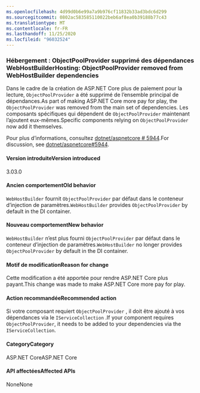 ```yaml
---
ms.openlocfilehash: 4d99d0b6e99a7a9b976cf11832b33ad3bdc6d299
ms.sourcegitcommit: 0802ac583585110022beb6af8ea0b39188b77c43
ms.translationtype: MT
ms.contentlocale: fr-FR
ms.lasthandoff: 11/25/2020
ms.locfileid: "96032524"
---
```

### <a name="hosting-objectpoolprovider-removed-from-webhostbuilder-dependencies"></a><span data-ttu-id="99ac6-101">Hébergement : ObjectPoolProvider supprimé des dépendances WebHostBuilder</span><span class="sxs-lookup"><span data-stu-id="99ac6-101">Hosting: ObjectPoolProvider removed from WebHostBuilder dependencies</span></span>

<span data-ttu-id="99ac6-102">Dans le cadre de la création de ASP.NET Core plus de paiement pour la lecture, `ObjectPoolProvider` a été supprimé de l’ensemble principal de dépendances.</span><span class="sxs-lookup"><span data-stu-id="99ac6-102">As part of making ASP.NET Core more pay for play, the `ObjectPoolProvider` was removed from the main set of dependencies.</span></span> <span data-ttu-id="99ac6-103">Les composants spécifiques qui dépendent de `ObjectPoolProvider` maintenant l’ajoutent eux-mêmes.</span><span class="sxs-lookup"><span data-stu-id="99ac6-103">Specific components relying on `ObjectPoolProvider` now add it themselves.</span></span>

<span data-ttu-id="99ac6-104">Pour plus d’informations, consultez [dotnet/aspnetcore # 5944](https://github.com/dotnet/aspnetcore/issues/5944).</span><span class="sxs-lookup"><span data-stu-id="99ac6-104">For discussion, see [dotnet/aspnetcore#5944](https://github.com/dotnet/aspnetcore/issues/5944).</span></span>

#### <a name="version-introduced"></a><span data-ttu-id="99ac6-105">Version introduite</span><span class="sxs-lookup"><span data-stu-id="99ac6-105">Version introduced</span></span>

<span data-ttu-id="99ac6-106">3.0</span><span class="sxs-lookup"><span data-stu-id="99ac6-106">3.0</span></span>

#### <a name="old-behavior"></a><span data-ttu-id="99ac6-107">Ancien comportement</span><span class="sxs-lookup"><span data-stu-id="99ac6-107">Old behavior</span></span>

<span data-ttu-id="99ac6-108">`WebHostBuilder` fournit `ObjectPoolProvider` par défaut dans le conteneur d’injection de paramètres.</span><span class="sxs-lookup"><span data-stu-id="99ac6-108">`WebHostBuilder` provides `ObjectPoolProvider` by default in the DI container.</span></span>

#### <a name="new-behavior"></a><span data-ttu-id="99ac6-109">Nouveau comportement</span><span class="sxs-lookup"><span data-stu-id="99ac6-109">New behavior</span></span>

<span data-ttu-id="99ac6-110">`WebHostBuilder` n’est plus fourni `ObjectPoolProvider` par défaut dans le conteneur d’injection de paramètres.</span><span class="sxs-lookup"><span data-stu-id="99ac6-110">`WebHostBuilder` no longer provides `ObjectPoolProvider` by default in the DI container.</span></span>

#### <a name="reason-for-change"></a><span data-ttu-id="99ac6-111">Motif de modification</span><span class="sxs-lookup"><span data-stu-id="99ac6-111">Reason for change</span></span>

<span data-ttu-id="99ac6-112">Cette modification a été apportée pour rendre ASP.NET Core plus payant.</span><span class="sxs-lookup"><span data-stu-id="99ac6-112">This change was made to make ASP.NET Core more pay for play.</span></span>

#### <a name="recommended-action"></a><span data-ttu-id="99ac6-113">Action recommandée</span><span class="sxs-lookup"><span data-stu-id="99ac6-113">Recommended action</span></span>

<span data-ttu-id="99ac6-114">Si votre composant requiert `ObjectPoolProvider` , il doit être ajouté à vos dépendances via le `IServiceCollection` .</span><span class="sxs-lookup"><span data-stu-id="99ac6-114">If your component requires `ObjectPoolProvider`, it needs to be added to your dependencies via the `IServiceCollection`.</span></span>

#### <a name="category"></a><span data-ttu-id="99ac6-115">Category</span><span class="sxs-lookup"><span data-stu-id="99ac6-115">Category</span></span>

<span data-ttu-id="99ac6-116">ASP.NET Core</span><span class="sxs-lookup"><span data-stu-id="99ac6-116">ASP.NET Core</span></span>

#### <a name="affected-apis"></a><span data-ttu-id="99ac6-117">API affectées</span><span class="sxs-lookup"><span data-stu-id="99ac6-117">Affected APIs</span></span>

<span data-ttu-id="99ac6-118">None</span><span class="sxs-lookup"><span data-stu-id="99ac6-118">None</span></span>

<!-- 

#### Affected APIs

Not detectable via API analysis

-->
